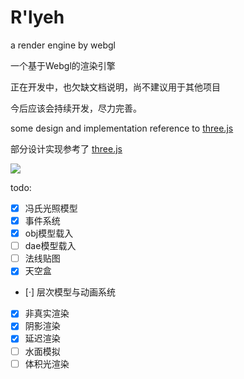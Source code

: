 # R'lyeh
a render engine by webgl 

一个基于Webgl的渲染引擎

正在开发中，也欠缺文档说明，尚不建议用于其他项目

今后应该会持续开发，尽力完善。



some design and implementation reference to [three.js](https://threejs.org)

部分设计实现参考了 [three.js](https://threejs.org)


![](http://o6qwciia9.bkt.clouddn.com/Rlyeh/1.png)

todo:

- [x] 冯氏光照模型
- [x] 事件系统
- [x] obj模型载入
- [ ] dae模型载入
- [ ] 法线贴图
- [x] 天空盒
- [·] 层次模型与动画系统
- [x] 非真实渲染
- [x] 阴影渲染
- [x] 延迟渲染
- [ ] 水面模拟
- [ ] 体积光渲染
